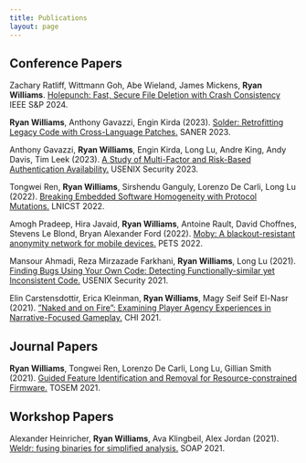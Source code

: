 ```yaml
---
title: Publications
layout: page
---
```


Conference Papers
-----------------

Zachary Ratliff, Wittmann Goh, Abe Wieland, James Mickens, **Ryan Williams**.
[Holepunch: Fast, Secure File Deletion with Crash Consistency](https://eprint.iacr.org/2023/1927)
IEEE S&P 2024.

**Ryan Williams**, Anthony Gavazzi, Engin Kirda (2023).
[Solder: Retrofitting Legacy Code with Cross-Language Patches.](https://ieeexplore.ieee.org/abstract/document/10123487)
SANER 2023.

Anthony Gavazzi, **Ryan Williams**, Engin Kirda, Long Lu, Andre King, Andy Davis, Tim Leek (2023).
[A Study of Multi-Factor and Risk-Based Authentication Availability.](https://www.usenix.org/system/files/sec23summer_41-gavazzi-prepub.pdf)
USENIX Security 2023.

Tongwei Ren, **Ryan Williams**, Sirshendu Ganguly, Lorenzo De Carli, Long Lu (2022).
[Breaking Embedded Software Homogeneity with Protocol Mutations.](https://link.springer.com/chapter/10.1007/978-3-031-25538-0_40)
LNICST 2022.

Amogh Pradeep, Hira Javaid, **Ryan Williams**, Antoine Rault, David Choffnes, Stevens Le Blond, Bryan Alexander Ford (2022).
[Moby: A blackout-resistant anonymity network for mobile devices.](https://infoscience.epfl.ch/record/301155)
PETS 2022.

Mansour Ahmadi, Reza Mirzazade Farkhani, **Ryan Williams**, Long Lu (2021).
[Finding Bugs Using Your Own Code: Detecting Functionally-similar yet Inconsistent Code.](https://www.usenix.org/system/files/sec21-ahmadi.pdf)
USENIX Security 2021.

Elin Carstensdottir, Erica Kleinman, **Ryan Williams**, Magy Seif Seif El-Nasr (2021).
[”Naked and on Fire”: Examining Player Agency Experiences in Narrative-Focused Gameplay.](https://dl.acm.org/doi/abs/10.1145/3411764.3445540)
CHI 2021.

Journal Papers
--------------
**Ryan Williams**, Tongwei Ren, Lorenzo De Carli, Long Lu, Gillian Smith (2021).
[Guided Feature Identification and Removal for Resource-constrained Firmware.](https://dl.acm.org/doi/full/10.1145/3487568)
TOSEM 2021.

Workshop Papers
---------------
Alexander Heinricher, **Ryan Williams**, Ava Klingbeil, Alex Jordan (2021).
[Weldr: fusing binaries for simplified analysis.](https://dl.acm.org/doi/abs/10.1145/3460946.3464320)
SOAP 2021.
